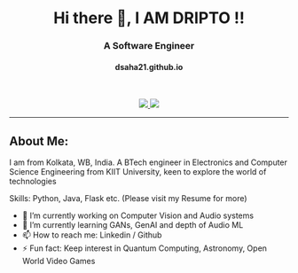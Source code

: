 <h1 align='center'>Hi there 👋, I AM DRIPTO !!</h1>
<h3 align='center'>A Software Engineer </h3>
<h4 align='center'>dsaha21.github.io</h4>


<br>

<p align='center'>
  <a href="mailto:sahadripto21@gmail.com">
    <img src="https://img.shields.io/badge/GMAIL-sahadripto21%40gmail.com-red?logo=Gmail">
  </a>

  <a href="https://www.linkedin.com/in/dripto-saha-187b301a4/">
    <img src="https://img.shields.io/badge/LINKEDIN-DRIPTO_SAHA-blue?logo=LINKEDIN">
  </a>
</p>

---

## About Me:

I am from Kolkata, WB, India. A BTech engineer in Electronics and Computer Science Engineering from KIIT University, keen to explore the world of technologies

Skills: Python, Java, Flask etc. (Please visit my Resume for more)

- 🔭 I’m currently working on Computer Vision and Audio systems 
- 🌱 I’m currently learning GANs, GenAI and depth of Audio ML   
- 📫 How to reach me: Linkedin / Github 
- ⚡ Fun fact: Keep interest in Quantum Computing, Astronomy, Open World Video Games 


<!--
**dsaha21/dsaha21** is a ✨ _special_ ✨ repository because its `README.md` (this file) appears on your GitHub profile.
https://github.com/dsaha21/dsaha21/blob/main/GlaringTanCanary.webp
Here are some ideas to get you started:


- 🔭 I’m currently working on ...
- 🌱 I’m currently learning ...
- 👯 I’m looking to collaborate on ...
- 🤔 I’m looking for help with ...
- 💬 Ask me about ...
- 📫 How to reach me: ...
- 😄 Pronouns: ...
- ⚡ Fun fact: ...
-->
